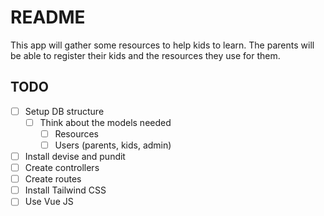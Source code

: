 # README

This app will gather some resources to help kids to learn.
The parents will be able to register their kids and the resources they use for them.

## TODO

- [ ] Setup DB structure
  - [ ] Think about the models needed
    - [ ] Resources
    - [ ] Users (parents, kids, admin)
- [ ] Install devise and pundit
- [ ] Create controllers
- [ ] Create routes
- [ ] Install Tailwind CSS
- [ ] Use Vue JS
